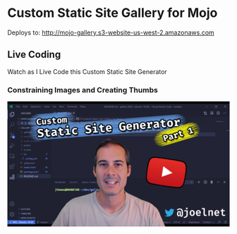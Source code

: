 # Custom Static Site Gallery for Mojo

Deploys to: http://mojo-gallery.s3-website-us-west-2.amazonaws.com

## Live Coding

Watch as I Live Code this Custom Static Site Generator

### Constraining Images and Creating Thumbs

[![assets/cover-static-site-1.png](assets/cover-static-site-1.png)](https://www.youtube.com/watch?v=inAWGWfpkHs)

